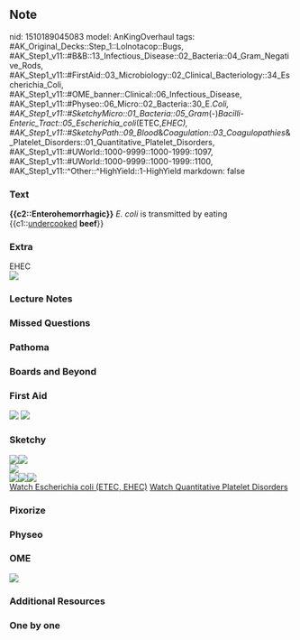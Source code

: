 ## Note
nid: 1510189045083
model: AnKingOverhaul
tags: #AK_Original_Decks::Step_1::Lolnotacop::Bugs, #AK_Step1_v11::#B&B::13_Infectious_Disease::02_Bacteria::04_Gram_Negative_Rods, #AK_Step1_v11::#FirstAid::03_Microbiology::02_Clinical_Bacteriology::34_Escherichia_Coli, #AK_Step1_v11::#OME_banner::Clinical::06_Infectious_Disease, #AK_Step1_v11::#Physeo::06_Micro::02_Bacteria::30_E._Coli, #AK_Step1_v11::#SketchyMicro::01_Bacteria::05_Gram_(-)_Bacilli_-_Enteric_Tract::05_Escherichia_coli_(ETEC,_EHEC), #AK_Step1_v11::#SketchyPath::09_Blood_&_Coagulation::03_Coagulopathies_&_Platelet_Disorders::01_Quantitative_Platelet_Disorders, #AK_Step1_v11::#UWorld::1000-9999::1000-1999::1097, #AK_Step1_v11::#UWorld::1000-9999::1000-1999::1100, #AK_Step1_v11::^Other::^HighYield::1-HighYield
markdown: false

### Text
<b>{{c2::Enterohemorrhagic}}</b> <i>E. coli</i> is transmitted by
eating {{c1::<u>undercooked</u> <b>beef</b>}}

### Extra
<div>
  EHEC
</div><img src="paste-17841294148071.jpg">

### Lecture Notes


### Missed Questions


### Pathoma


### Boards and Beyond


### First Aid
<img src="tmpaivxpcyn.png"> <img src="tmpkdcahfh4.png">

### Sketchy
<div><img src=
"Screen%20Shot%202020-02-14%20at%2011.54.44%20AM.JPG"><img src=
"paste-4754528796673%20(1).jpg"></div><img src=
"paste-e31f6802de01f44013c033703396aea2b874d480.png">
<div><img src="text%20(116)_1566160514431.JPG"><img src=
"Screen%20Shot%202020-02-14%20at%2011.55.39%20AM.JPG"><img src=
"Zoverall%20picture%20(74)_1566160514431.JPG"></div><a href=
"https://dashboard.sketchy.com/study/medical/courses/medical-microbiology/units/medical-microbiology-bacteria/videos/medical-microbiology-bacteria-gram-negative-bacilli-enteric-tract-escherichia-coli-etec-ehec?utm_source=anki&utm_medium=partnership&utm_campaign=february_update&utm_content=medical">Watch
Escherichia coli (ETEC, EHEC)</a> <a href=
"https://dashboard.sketchy.com/study/medical/courses/medical-microbiology/units/medical-microbiology-bacteria/videos/medical-microbiology-bacteria-gram-negative-bacilli-enteric-tract-escherichia-coli-etec-ehec?utm_source=anki&utm_medium=partnership&utm_campaign=february_update&utm_content=medical">
Watch Quantitative Platelet Disorders</a>

### Pixorize


### Physeo


### OME
<div class="ome-widget">
  <a href=
  "https://onlinemeded.org/spa/infectious-disease?ref=anki"><img src="_OME_AnkiFlashcards_Topic_6.png"></a>
</div>

### Additional Resources


### One by one

